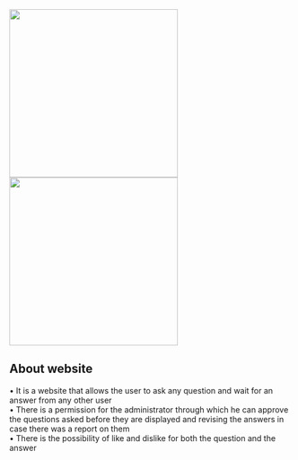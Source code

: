 
<div>
<a href="#"><img src="https://github.com/Ahmad-Mohammed/A-Site-To-Ask-And-Answer-Questions/assets/137873736/0abad2f9-c1af-4b76-8d21-57f3e199f0c3" width="300"></a>
<a href="#"><img src="https://github.com/Ahmad-Mohammed/A-Site-To-Ask-And-Answer-Questions/assets/137873736/07547aef-afa2-49e3-86a5-2bef55e4e802" width="300"></a>
</div>

## About website

• It is a website that allows the user to ask any question and wait for an answer from any other user<br />
• There is a permission for the administrator through which he can approve the questions asked before they are displayed and revising the answers in case there was a report on them<br />
• There is the possibility of like and dislike for both the question and the answer<br />


